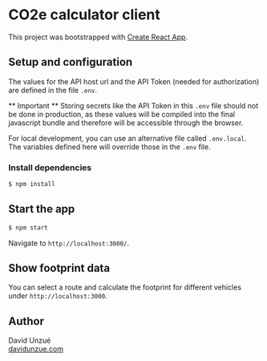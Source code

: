 # CO2e calculator client

This project was bootstrapped with [Create React App](https://github.com/facebook/create-react-app).

## Setup and configuration

The values for the API host url and the API Token (needed for authorization) are defined in the file `.env`.

** Important **
Storing secrets like the API Token in this `.env` file should not be done in production, as these values will be compiled into the final javascript bundle and therefore will be accessible through the browser.

For local development, you can use an alternative file called `.env.local`. The variables defined here will override those in the `.env` file.

### Install dependencies

```bash
$ npm install
```

## Start the app

```bash
$ npm start
```

Navigate to `http://localhost:3000/`.

## Show footprint data

You can select a route and calculate the footprint for different vehicles under `http://localhost:3000`.

## Author

David Unzué  
[davidunzue.com](https://davidunzue.com)

